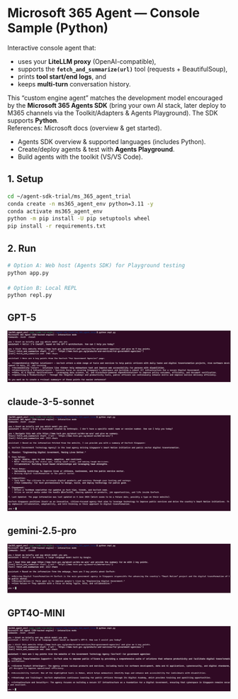 # Microsoft 365 Agent — Console Sample (Python)

Interactive console agent that:
- uses your **LiteLLM proxy** (OpenAI-compatible),
- supports the **`fetch_and_summarize(url)`** tool (requests + BeautifulSoup),
- prints **tool start/end logs**, and
- keeps **multi-turn** conversation history.

This “custom engine agent” matches the development model encouraged by the **Microsoft 365 Agents SDK** (bring your own AI stack, later deploy to M365 channels via the Toolkit/Adapters & Agents Playground). The SDK supports **Python**.  
References: Microsoft docs (overview & get started).  
- Agents SDK overview & supported languages (includes Python).  
- Create/deploy agents & test with **Agents Playground**.  
- Build agents with the toolkit (VS/VS Code).  


## 1. Setup

```bash
cd ~/agent-sdk-trial/ms_365_agent_trial
conda create -n ms365_agent_env python=3.11 -y
conda activate ms365_agent_env
python -m pip install -U pip setuptools wheel
pip install -r requirements.txt

```

## 2. Run
```bash
# Option A: Web host (Agents SDK) for Playground testing
python app.py

# Option B: Local REPL
python repl.py

```

## GPT-5
![alt text](image.png)


## claude-3-5-sonnet
![alt text](image-1.png)


## gemini-2.5-pro
![alt text](image-2.png)

## GPT4O-MINI
![alt text](image-3.png)